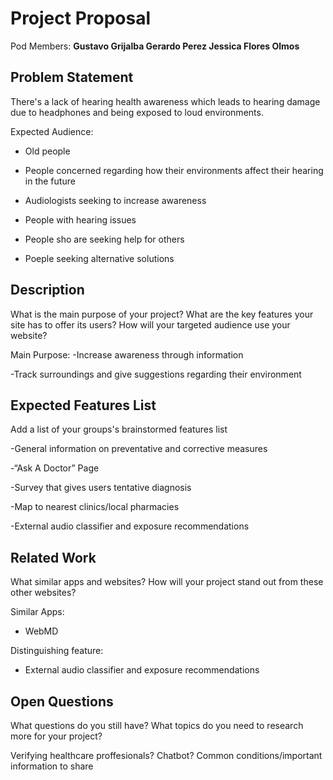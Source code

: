 # Project Proposal

Pod Members: **Gustavo Grijalba Gerardo Perez Jessica Flores Olmos**

## Problem Statement

There's a lack of hearing health awareness which leads to hearing damage due to headphones and being exposed to loud environments.

Expected Audience:
- Old people
  
- People concerned regarding how their environments affect their hearing in the future

- Audiologists seeking to increase awareness

- People with hearing issues

- People sho are seeking help for others

- Poeple seeking alternative solutions

## Description

What is the main purpose of your project? What are the key features your site has to offer its users? How will your targeted audience use your website?

Main Purpose:
-Increase awareness through information

-Track surroundings and give suggestions regarding their environment

## Expected Features List

Add a list of your groups's brainstormed features list

-General information on preventative and corrective measures

-“Ask A Doctor” Page

-Survey that gives users tentative diagnosis

-Map to nearest clinics/local pharmacies

-External audio classifier and exposure recommendations


## Related Work

What similar apps and websites? How will your project stand out from these other websites?

Similar Apps:
- WebMD 

Distinguishing feature:
- External audio classifier and exposure recommendations

## Open Questions

What questions do you still have? What topics do you need to research more for your project?

Verifying healthcare proffesionals?
Chatbot?
Common conditions/important information to share
